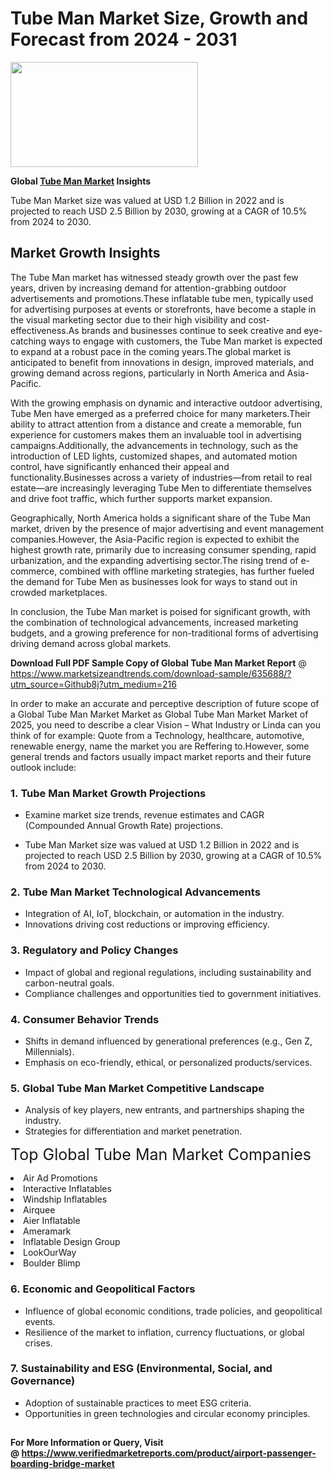 <H1>Tube Man Market Size, Growth and Forecast from 2024 - 2031</H1><img class="aligncenter size-medium wp-image-584254" src="https://thirdeyenews.in/wp-content/uploads/2024/09/Global-Market-Research-300x168.jpeg" alt="" width="300" height="168" /><p><strong>Global&nbsp;<a href="https://www.marketsizeandtrends.com/download-sample/635688/?utm_source=Github8j?utm_medium=216">Tube Man Market</a> Insights</strong></p><p>Tube Man Market size was valued at USD 1.2 Billion in 2022 and is projected to reach USD 2.5 Billion by 2030, growing at a CAGR of 10.5% from 2024 to 2030.</p><p><h2>Market Growth Insights</h2> <p>The Tube Man market has witnessed steady growth over the past few years, driven by increasing demand for attention-grabbing outdoor advertisements and promotions.These inflatable tube men, typically used for advertising purposes at events or storefronts, have become a staple in the visual marketing sector due to their high visibility and cost-effectiveness.As brands and businesses continue to seek creative and eye-catching ways to engage with customers, the Tube Man market is expected to expand at a robust pace in the coming years.The global market is anticipated to benefit from innovations in design, improved materials, and growing demand across regions, particularly in North America and Asia-Pacific.</p> <p>With the growing emphasis on dynamic and interactive outdoor advertising, Tube Men have emerged as a preferred choice for many marketers.Their ability to attract attention from a distance and create a memorable, fun experience for customers makes them an invaluable tool in advertising campaigns.Additionally, the advancements in technology, such as the introduction of LED lights, customized shapes, and automated motion control, have significantly enhanced their appeal and functionality.Businesses across a variety of industries—from retail to real estate—are increasingly leveraging Tube Men to differentiate themselves and drive foot traffic, which further supports market expansion.</p> <p>Geographically, North America holds a significant share of the Tube Man market, driven by the presence of major advertising and event management companies.However, the Asia-Pacific region is expected to exhibit the highest growth rate, primarily due to increasing consumer spending, rapid urbanization, and the expanding advertising sector.The rising trend of e-commerce, combined with offline marketing strategies, has further fueled the demand for Tube Men as businesses look for ways to stand out in crowded marketplaces.</p> <p>In conclusion, the Tube Man market is poised for significant growth, with the combination of technological advancements, increased marketing budgets, and a growing preference for non-traditional forms of advertising driving demand across global markets.</p> <p><span class=""><strong>Download Full PDF Sample Copy of Global Tube Man Market Report</strong> @ <a href="https://www.marketsizeandtrends.com/download-sample/635688/?utm_source=Github8j?utm_medium=216" target="_blank">https://www.marketsizeandtrends.com/download-sample/635688/?utm_source=Github8j?utm_medium=216</a></span></p><p>In order to make an accurate and perceptive description of future scope of a Global&nbsp;Tube Man Market Market as Global&nbsp;Tube Man Market Market of 2025, you need to describe a clear Vision &ndash; What Industry or Linda can you think of for example: Quote from a Technology, healthcare, automotive, renewable energy, name the market you are Reffering to.However, some general trends and factors usually impact market reports and their future outlook include:</p><h3>1.&nbsp;<strong>Tube Man Market Growth Projections</strong></h3><ul><li>Examine market size trends, revenue estimates and CAGR (Compounded Annual Growth Rate) projections.</li><li><p>Tube Man Market size was valued at USD 1.2 Billion in 2022 and is projected to reach USD 2.5 Billion by 2030, growing at a CAGR of 10.5% from 2024 to 2030.</p></li></ul><h3>2.&nbsp;<strong>Tube Man Market Technological Advancements</strong></h3><ul><li>Integration of AI, IoT, blockchain, or automation in the industry.</li><li>Innovations driving cost reductions or improving efficiency.</li></ul><h3>3.&nbsp;<strong>Regulatory and Policy Changes</strong></h3><ul><li>Impact of global and regional regulations, including sustainability and carbon-neutral goals.</li><li>Compliance challenges and opportunities tied to government initiatives.</li></ul><h3>4.&nbsp;<strong>Consumer Behavior Trends</strong></h3><ul><li>Shifts in demand influenced by generational preferences (e.g., Gen Z, Millennials).</li><li>Emphasis on eco-friendly, ethical, or personalized products/services.</li></ul><h3>5.&nbsp;<strong>Global Tube Man Market Competitive Landscape</strong></h3><ul><li>Analysis of key players, new entrants, and partnerships shaping the industry.</li><li>Strategies for differentiation and market penetration.</li></ul><p data-pm-slice="1 1 []"><span style="color: inherit; font-family: inherit; font-size: 25px;">Top Global Tube Man Market Companies</span></p><div class="" data-test-id=""><p><li>Air Ad Promotions</li><li> Interactive Inflatables</li><li> Windship Inflatables</li><li> Airquee</li><li> Aier Inflatable</li><li> Ameramark</li><li> Inflatable Design Group</li><li> LookOurWay</li><li> Boulder Blimp</li></p></div><h3>6.&nbsp;<strong>Economic and Geopolitical Factors</strong></h3><ul><li>Influence of global economic conditions, trade policies, and geopolitical events.</li><li>Resilience of the market to inflation, currency fluctuations, or global crises.</li></ul><h3>7.&nbsp;<strong>Sustainability and ESG (Environmental, Social, and Governance)</strong></h3><ul><li>Adoption of sustainable practices to meet ESG criteria.</li><li>Opportunities in green technologies and circular economy principles.</li></ul><h2><strong style="font-size: 14px;">For More Information or Query, Visit @&nbsp;</strong><a style="background-color: #ffffff; font-size: 14px;" href="https://www.marketsizeandtrends.com/report/tube-man-market/" target="_blank">https://www.verifiedmarketreports.com/product/airport-passenger-boarding-bridge-market</a></h2>